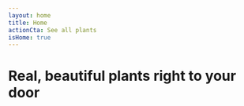 ```yaml
---
layout: home
title: Home
actionCta: See all plants
isHome: true
---
```


# Real, beautiful plants right to your door

 